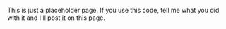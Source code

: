 This is just a placeholder page.  If you use this code, tell me what you did with it and I'll post it on this page.